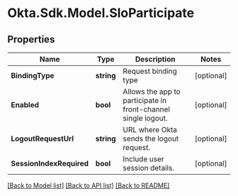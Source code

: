 # Okta.Sdk.Model.SloParticipate

## Properties

Name | Type | Description | Notes
------------ | ------------- | ------------- | -------------
**BindingType** | **string** | Request binding type | [optional] 
**Enabled** | **bool** | Allows the app to participate in front-channel single logout. | [optional] 
**LogoutRequestUrl** | **string** | URL where Okta sends the logout request. | [optional] 
**SessionIndexRequired** | **bool** | Include user session details. | [optional] 

[[Back to Model list]](../README.md#documentation-for-models) [[Back to API list]](../README.md#documentation-for-api-endpoints) [[Back to README]](../README.md)

